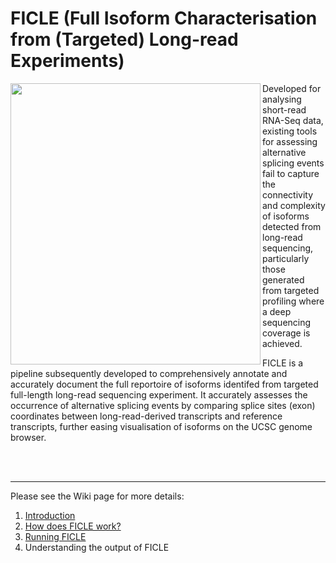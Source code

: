 # FICLE (Full Isoform Characterisation from (Targeted) Long-read Experiments)

<img align="left" src="https://github.com/SziKayLeung/FICLE/assets/33493350/c998696c-6820-4b36-950f-603cbe2b93e3" width="400" height="450">


Developed for analysing short-read RNA-Seq data, existing tools for assessing alternative splicing events fail to capture the connectivity and complexity of isoforms detected from long-read sequencing, particularly those generated from targeted profiling where a deep sequencing coverage is achieved.

FICLE is a pipeline subsequently developed to comprehensively annotate and accurately document the full reportoire of isoforms identifed from targeted full-length long-read sequencing experiment. It accurately assesses the occurrence of alternative splicing events by comparing splice sites (exon) coordinates between long-read-derived transcripts and reference transcripts, further easing visualisation of isoforms on the UCSC genome browser. 

<br><br>
___________

Please see the Wiki page for more details:
1. [Introduction](https://github.com/SziKayLeung/FICLE/wiki/Introduction)
2. [How does FICLE work?](https://github.com/SziKayLeung/FICLE/wiki/How-does-FICLE-work%3F)
3. [Running FICLE](https://github.com/SziKayLeung/FICLE/wiki/Running-FICLE)
4. Understanding the output of FICLE


